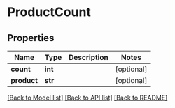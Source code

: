 # ProductCount

## Properties
Name | Type | Description | Notes
------------ | ------------- | ------------- | -------------
**count** | **int** |  | [optional] 
**product** | **str** |  | [optional] 

[[Back to Model list]](../README.md#documentation-for-models) [[Back to API list]](../README.md#documentation-for-api-endpoints) [[Back to README]](../README.md)

